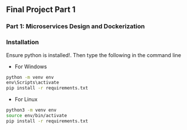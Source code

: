 ## Final Project Part 1

### Part 1: Microservices Design and Dockerization

### Installation

Ensure python is installed!. Then type the following in the command line

- For Windows

```cmd
python -m venv env
env\Scripts\activate
pip install -r requirements.txt
```

- For Linux

```bash
python3 -m venv env
source env/bin/activate
pip install -r requirements.txt
```
